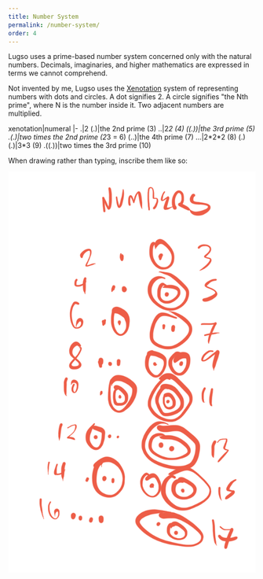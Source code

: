 ```yaml
---
title: Number System
permalink: /number-system/
order: 4
---
```


Lugso uses a prime-based number system concerned only with the natural numbers. Decimals, imaginaries, and higher mathematics are expressed in terms we cannot comprehend.

Not invented by me, Lugso uses the [Xenotation](http://hyperstition.abstractdynamics.org/archives/003538.html) system of representing numbers with dots and circles. A dot signifies 2. A circle signifies "the Nth prime", where N is the number inside it. Two adjacent numbers are multiplied.

xenotation|numeral
|-
.|2
(.)|the 2nd prime (3)
..|2*2 (4)
((.))|the 3rd prime (5)
.(.)|two times the 2nd prime (2*3 = 6)
(..)|the 4th prime (7)
...|2\*2\*2 (8)
(.)(.)|3*3 (9)
.((.))|two times the 3rd prime (10)

When drawing rather than typing, inscribe them like so:

![number system](assets/numbersystem.png)
